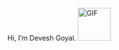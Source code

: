  Hi, I’m Devesh Goyal. 
 <img alt="GIF" src="https://github.com/TheDudeThatCode/TheDudeThatCode/blob/master/Assets/wave.gif" width="67" />


